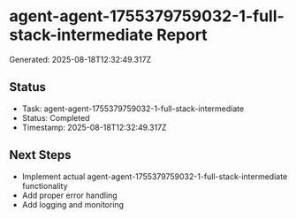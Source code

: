 # agent-agent-1755379759032-1-full-stack-intermediate Report

Generated: 2025-08-18T12:32:49.317Z

## Status
- Task: agent-agent-1755379759032-1-full-stack-intermediate
- Status: Completed
- Timestamp: 2025-08-18T12:32:49.317Z

## Next Steps
- Implement actual agent-agent-1755379759032-1-full-stack-intermediate functionality
- Add proper error handling
- Add logging and monitoring
